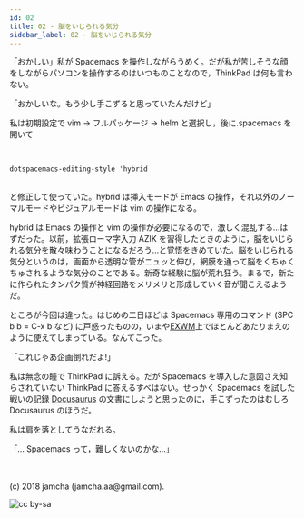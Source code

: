 ```yaml
---
id: 02
title: 02 - 脳をいじられる気分
sidebar_label: 02 - 脳をいじられる気分
---
```


「おかしい」私が Spacemacs を操作しながらうめく。だが私が苦しそうな顔をしながらパソコンを操作するのはいつものことなので，ThinkPad は何も言わない。

「おかしいな。もう少し手こずると思っていたんだけど」

私は初期設定で vim → フルパッケージ → helm と選択し，後に.spacemacs を開いて

<br>

    dotspacemacs-editing-style 'hybrid

<br>
と修正して使っていた。hybrid は挿入モードが Emacs の操作，それ以外のノーマルモードやビジュアルモードは vim の操作になる。

hybrid は Emacs の操作と vim の操作が必要になるので，激しく混乱する…はずだった。以前，拡張ローマ字入力 AZIK を習得したときのように，脳をいじられる気分を散々味わうことになるだろう…と覚悟をきめていた。脳をいじられる気分というのは，画面から透明な管がニュッと伸び，網膜を通って脳をくちゅくちゅされるような気分のことである。新奇な経験に脳が荒れ狂う。まるで，新たに作られたタンパク質が神経回路をメリメリと形成していく音が聞こえるようだ。

ところが今回は違った。はじめの二日ほどは Spacemacs 専用のコマンド (SPC b b = C-x b など) に戸惑ったものの，いまや[EXWM](https://github.com/ch11ng/exwm/wiki)上でほとんどあたりまえのように使えてしまっている。なんてこった。

「これじゃあ企画倒れだよ!」

私は無念の瞳で ThinkPad に訴える。だが Spacemacs を導入した意図さえ知らされていない ThinkPad に答えるすべはない。せっかく Spacemacs を試した戦いの記録 [Docusaurus](https://docusaurus.io/) の文書にしようと思ったのに，手こずったのはむしろ Docusaurus のほうだ。

私は肩を落としてうなだれる。

「… Spacemacs って，難しくないのかな…」

<br>
<br>
(c) 2018 jamcha (jamcha.aa@gmail.com).

![cc by-sa](https://i.creativecommons.org/l/by-sa/4.0/88x31.png)

